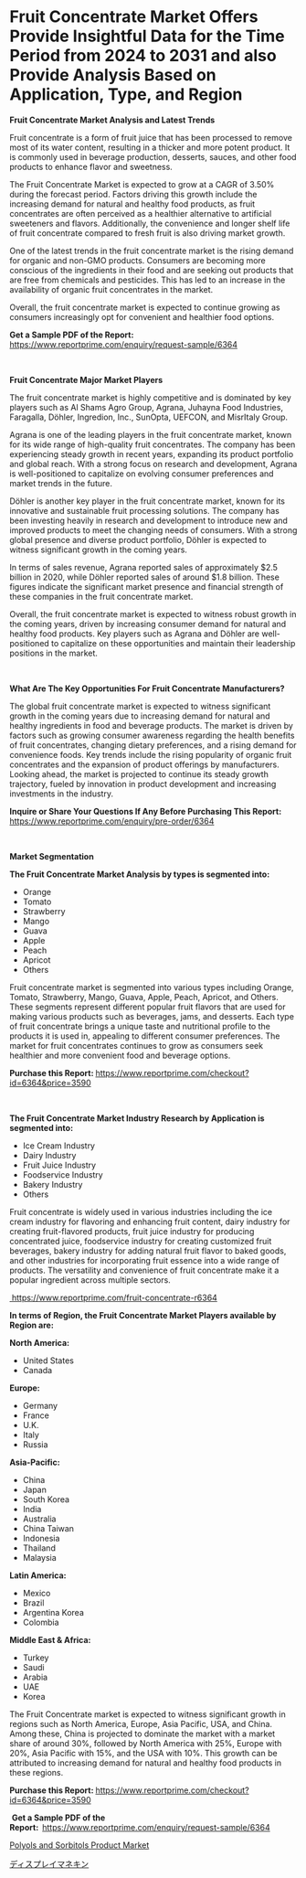 <p><h1>Fruit Concentrate Market Offers Provide Insightful Data for the Time Period from 2024 to 2031 and also Provide Analysis Based on Application, Type, and Region</h1></p><p><strong>Fruit Concentrate Market Analysis and Latest Trends</strong></p>
<p><p>Fruit concentrate is a form of fruit juice that has been processed to remove most of its water content, resulting in a thicker and more potent product. It is commonly used in beverage production, desserts, sauces, and other food products to enhance flavor and sweetness.</p><p>The Fruit Concentrate Market is expected to grow at a CAGR of 3.50% during the forecast period. Factors driving this growth include the increasing demand for natural and healthy food products, as fruit concentrates are often perceived as a healthier alternative to artificial sweeteners and flavors. Additionally, the convenience and longer shelf life of fruit concentrate compared to fresh fruit is also driving market growth.</p><p>One of the latest trends in the fruit concentrate market is the rising demand for organic and non-GMO products. Consumers are becoming more conscious of the ingredients in their food and are seeking out products that are free from chemicals and pesticides. This has led to an increase in the availability of organic fruit concentrates in the market.</p><p>Overall, the fruit concentrate market is expected to continue growing as consumers increasingly opt for convenient and healthier food options.</p></p>
<p><strong>Get a Sample PDF of the Report:&nbsp;</strong> <a href="https://www.reportprime.com/enquiry/request-sample/6364">https://www.reportprime.com/enquiry/request-sample/6364</a></p>
<p>&nbsp;</p>
<p><strong>Fruit Concentrate Major Market Players</strong></p>
<p><p>The fruit concentrate market is highly competitive and is dominated by key players such as Al Shams Agro Group, Agrana, Juhayna Food Industries, Faragalla, Döhler, Ingredion, Inc., SunOpta, UEFCON, and MisrItaly Group. </p><p>Agrana is one of the leading players in the fruit concentrate market, known for its wide range of high-quality fruit concentrates. The company has been experiencing steady growth in recent years, expanding its product portfolio and global reach. With a strong focus on research and development, Agrana is well-positioned to capitalize on evolving consumer preferences and market trends in the future.</p><p>Döhler is another key player in the fruit concentrate market, known for its innovative and sustainable fruit processing solutions. The company has been investing heavily in research and development to introduce new and improved products to meet the changing needs of consumers. With a strong global presence and diverse product portfolio, Döhler is expected to witness significant growth in the coming years.</p><p>In terms of sales revenue, Agrana reported sales of approximately $2.5 billion in 2020, while Döhler reported sales of around $1.8 billion. These figures indicate the significant market presence and financial strength of these companies in the fruit concentrate market.</p><p>Overall, the fruit concentrate market is expected to witness robust growth in the coming years, driven by increasing consumer demand for natural and healthy food products. Key players such as Agrana and Döhler are well-positioned to capitalize on these opportunities and maintain their leadership positions in the market.</p></p>
<p>&nbsp;</p>
<p><strong>What Are The Key Opportunities For Fruit Concentrate Manufacturers?</strong></p>
<p><p>The global fruit concentrate market is expected to witness significant growth in the coming years due to increasing demand for natural and healthy ingredients in food and beverage products. The market is driven by factors such as growing consumer awareness regarding the health benefits of fruit concentrates, changing dietary preferences, and a rising demand for convenience foods. Key trends include the rising popularity of organic fruit concentrates and the expansion of product offerings by manufacturers. Looking ahead, the market is projected to continue its steady growth trajectory, fueled by innovation in product development and increasing investments in the industry.</p></p>
<p><strong>Inquire or Share Your Questions If Any Before Purchasing This Report:</strong> <a href="https://www.reportprime.com/enquiry/pre-order/6364">https://www.reportprime.com/enquiry/pre-order/6364</a></p>
<p>&nbsp;</p>
<p><strong>Market Segmentation</strong></p>
<p><strong>The Fruit Concentrate Market Analysis by types is segmented into:</strong></p>
<p><ul><li>Orange</li><li>Tomato</li><li>Strawberry</li><li>Mango</li><li>Guava</li><li>Apple</li><li>Peach</li><li>Apricot</li><li>Others</li></ul></p>
<p><p>Fruit concentrate market is segmented into various types including Orange, Tomato, Strawberry, Mango, Guava, Apple, Peach, Apricot, and Others. These segments represent different popular fruit flavors that are used for making various products such as beverages, jams, and desserts. Each type of fruit concentrate brings a unique taste and nutritional profile to the products it is used in, appealing to different consumer preferences. The market for fruit concentrates continues to grow as consumers seek healthier and more convenient food and beverage options.</p></p>
<p><strong>Purchase this Report:&nbsp;</strong><a href="https://www.reportprime.com/checkout?id=6364&price=3590">https://www.reportprime.com/checkout?id=6364&price=3590</a></p>
<p>&nbsp;</p>
<p><strong>The Fruit Concentrate Market Industry Research by Application is segmented into:</strong></p>
<p><ul><li>Ice Cream Industry</li><li>Dairy Industry</li><li>Fruit Juice Industry</li><li>Foodservice Industry</li><li>Bakery Industry</li><li>Others</li></ul></p>
<p><p>Fruit concentrate is widely used in various industries including the ice cream industry for flavoring and enhancing fruit content, dairy industry for creating fruit-flavored products, fruit juice industry for producing concentrated juice, foodservice industry for creating customized fruit beverages, bakery industry for adding natural fruit flavor to baked goods, and other industries for incorporating fruit essence into a wide range of products. The versatility and convenience of fruit concentrate make it a popular ingredient across multiple sectors.</p></p>
<p><a href="https://www.reportprime.com/fruit-concentrate-r6364">&nbsp;https://www.reportprime.com/fruit-concentrate-r6364</a></p>
<p><strong>In terms of Region, the Fruit Concentrate Market Players available by Region are:</strong></p>
<p>
    <p> <strong> North America: </strong>
        <ul>
            <li>United States</li>
            <li>Canada</li>
        </ul>
        </p> 
    <p> <strong> Europe: </strong>
        <ul>
            <li>Germany</li>
            <li>France</li>
            <li>U.K.</li>
            <li>Italy</li>
            <li>Russia</li>
        </ul>
        </p> 
    <p> <strong> Asia-Pacific: </strong>
        <ul>
            <li>China</li>
            <li>Japan</li>
            <li>South Korea</li>
            <li>India</li>
            <li>Australia</li>
            <li>China Taiwan</li>
            <li>Indonesia</li>
            <li>Thailand</li>
            <li>Malaysia</li>
        </ul>
        </p> 
    <p> <strong> Latin America: </strong>
        <ul>
            <li>Mexico</li>
            <li>Brazil</li>
            <li>Argentina Korea</li>
            <li>Colombia</li>
        </ul>
        </p> 
    <p> <strong> Middle East & Africa: </strong>
        <ul>
            <li>Turkey</li>
            <li>Saudi</li>
            <li>Arabia</li>
            <li>UAE</li>
            <li>Korea</li>
        </ul>
    </p>
    </p>
<p><p>The Fruit Concentrate market is expected to witness significant growth in regions such as North America, Europe, Asia Pacific, USA, and China. Among these, China is projected to dominate the market with a market share of around 30%, followed by North America with 25%, Europe with 20%, Asia Pacific with 15%, and the USA with 10%. This growth can be attributed to increasing demand for natural and healthy food products in these regions.</p></p>
<p><strong>Purchase this Report: </strong><a href="https://www.reportprime.com/checkout?id=6364&price=3590">https://www.reportprime.com/checkout?id=6364&price=3590</a></p>
<p>&nbsp;<strong>Get a Sample PDF of the Report:&nbsp;&nbsp;</strong><a href="https://www.reportprime.com/enquiry/request-sample/6364">https://www.reportprime.com/enquiry/request-sample/6364</a></p>
<p><strong></strong></p>
<p><p><a href="https://issuu.com/reportprime-2/docs/polyols-and-sorbitols-product-market-size-2030.ppt">Polyols and Sorbitols Product Market</a></p><p><a href="https://github.com/ksxzwxabcuynh011/Market-Research-Report-List-1/blob/main/447751418695.md">ディスプレイマネキン</a></p></p>
